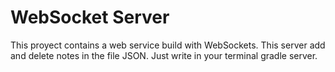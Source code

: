 # WebSocket Server

This proyect contains a web service build with WebSockets.
This server add and delete notes in the file JSON.
Just write in your terminal gradle server.